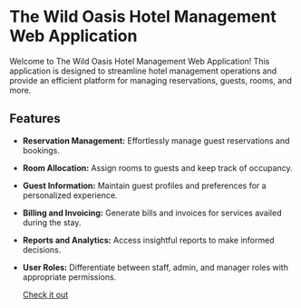 # The Wild Oasis Hotel Management Web Application

Welcome to The Wild Oasis Hotel Management Web Application! This application is designed to streamline hotel management operations and provide an efficient platform for managing reservations, guests, rooms, and more.


## Features

- **Reservation Management:** Effortlessly manage guest reservations and bookings.
- **Room Allocation:** Assign rooms to guests and keep track of occupancy.
- **Guest Information:** Maintain guest profiles and preferences for a personalized experience.
- **Billing and Invoicing:** Generate bills and invoices for services availed during the stay.
- **Reports and Analytics:** Access insightful reports to make informed decisions.
- **User Roles:** Differentiate between staff, admin, and manager roles with appropriate permissions.

  [Check it out](https://the-wild-oasis-hotel-app.netlify.app)
